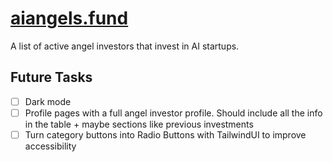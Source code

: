# [aiangels.fund](https://www.aiangels.fund)

A list of active angel investors that invest in AI startups.

## Future Tasks

- [ ] Dark mode
- [ ] Profile pages with a full angel investor profile. Should include all the info in the table + maybe sections like previous investments
- [ ] Turn category buttons into Radio Buttons with TailwindUI to improve accessibility
